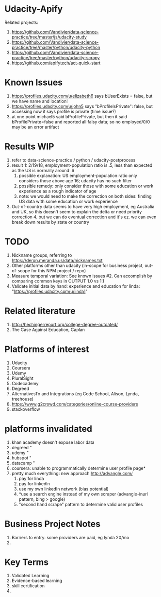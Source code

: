 # Udacity-Apify

Related projects:

1. https://github.com/Vandivier/data-science-practice/tree/master/js/udacity-study
2. https://github.com/Vandivier/data-science-practice/tree/master/python/udacity-python
3. https://github.com/Vandivier/data-science-practice/tree/master/python/udacity-scrapy
4. https://github.com/apifytech/act-quick-start

# Known Issues

1. https://profiles.udacity.com/u/elizabeth6 says bUserExists = false, but we have name and location!
2. https://profiles.udacity.com/u/john5 says "bProfileIsPrivate": false, but accessing now it says profile is private (time issue?)
3. at one point michael5 said bProfilePrivate, but then it said bProfilePrivate=false and reported all falsy data; so no employed/0/0 may be an error artifact

# Results WIP

1. refer to data-science-practice / python / udacity-postprocess
2. result 1: 2/19/18, employment-population ratio is .5, less than expected as the US is normally around .6
    1. possible explanation: US employment-population ratio only considers those above age 16; udacity has no such filter
    2. possible remedy: only consider those with some education or work experience as a rough indicator of age
    3. note: we would need to make the correction on both sides: finding US data with some education or work experience
3. Out-of-country data seems to have very high employment, eg Australia and UK, so this doesn't seem to explain the delta or need priority correction
    4. but we can do eventual correction and it's ez. we can even break down results by state or country

# TODO

1. Nickname groups, referring to https://deron.meranda.us/data/nicknames.txt
2. Other platforms other than udacity (in-scope for business project, out-of-scope for this NPM project / repo)
3. Measure temporal variation: See known issues #2. Can accomplish by comparing common keys in OUTPUT 1.0 vs 1.1
4. Validate initial data by hand: experience and education for linda: "https://profiles.udacity.com/u/linda1"

# Related literature

1. http://hechingerreport.org/college-degree-outdated/
2. The Case Against Education, Caplan

# Platforms of interest

1. Udacity
2. Coursera
3. Udemy
4. PluralSight
5. Codecademy
6. Degreed
7. AlternativesTo and Integrations (eg Code School, Alison, Lynda, treehouse)
8. https://www.g2crowd.com/categories/online-course-providers
9. stackoverflow

# platforms invalidated
  1. khan academy doesn't expose labor data
  2. degreed "
  3. udemy "
  5. hubspot "
  6. datacamp "
  4. coursera: unable to programmatically determine user profile page*
  5. pretty much everything: new approach http://advangle.com/
     1. pay for linda
     2. pay for linkedIn
     3. use my own linkedIn network (bias potential)
     4. *use a search engine instead of my own scraper (advangle-inurl pattern, bing > google)
     5. "second hand scrape" pattern to determine valid user profiles

# Business Project Notes

1. Barriers to entry: some providers are paid, eg lynda 20/mo
2. 

# Key Terms

1. Validated Learning
2. Evidence-based learning
3. skill certification
4. 
